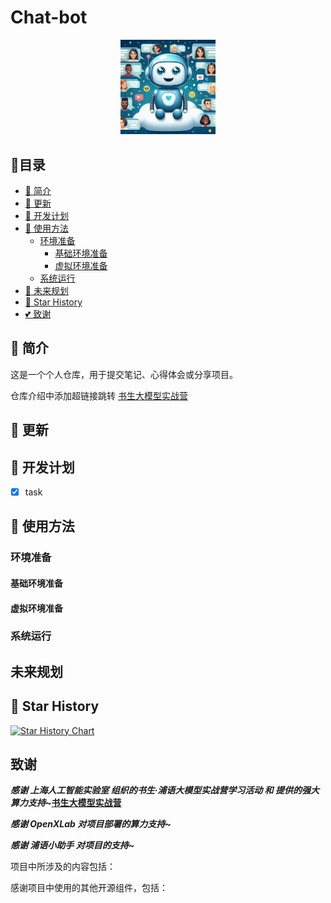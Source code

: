 # Chat-bot

<div align=center><img src="docs\chat-bot.png" width="30%"></div>

## 📝目录

- [📖 简介](#-简介)
- [🚀 更新](#-更新)
- [🧱 开发计划](#-开发计划)
- [🧾 使用方法](#-使用方法)
  - [环境准备](#环境准备)
    - [基础环境准备](#基础环境准备)
    - [虚拟环境准备](#虚拟环境准备)
  - [系统运行](#系统运行)
- [🧾 未来规划](#未来规划)
- [🌟 Star History](#-star-history)
- [💕 致谢](#致谢)

## 📖 简介

这是一个个人仓库，用于提交笔记、心得体会或分享项目。

仓库介绍中添加超链接跳转 [书生大模型实战营](https://github.com/InternLM/Tutorial)

## 🚀 更新

## 🧱 开发计划

- [x] task

## 🧾 使用方法

### 环境准备

#### 基础环境准备

#### 虚拟环境准备

### 系统运行


## 未来规划


## 🌟 Star History

[![Star History Chart](https://api.star-history.com/svg?repos=ylzt777/Chat-bot-InternLM.git&type=Date)](https://star-history.com/#ylzt777/Chat-bot-InternLM.git&Date)



## 致谢

**_感谢 上海人工智能实验室 组织的书生·浦语大模型实战营学习活动 和 提供的强大算力支持~_[书生大模型实战营](https://github.com/InternLM/Tutorial)**

**_感谢 OpenXLab 对项目部署的算力支持~_**

**_感谢 浦语小助手 对项目的支持~_**

项目中所涉及的内容包括：

感谢项目中使用的其他开源组件，包括：

